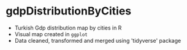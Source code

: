 # gdpDistributionByCities

- Turkish Gdp distribution map by cities in R
- Visual map created in `ggplot`
- Data cleaned, transformed and merged using 'tidyverse' package
